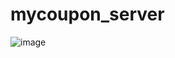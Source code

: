 # mycoupon_server
![image](https://github.com/user-attachments/assets/27029a34-6a50-4e1a-abe0-044a2b29c8ca)

